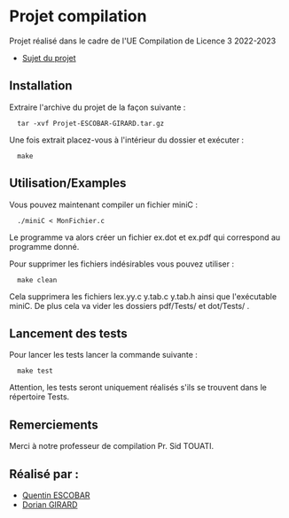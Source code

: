 
# Projet compilation

Projet réalisé dans le cadre de l'UE Compilation de Licence 3 2022-2023 
- [Sujet du projet](https://github.com/Doori4N/projet_compilation/blob/main/Projet-Compilation-2023.pdf)
## Installation

Extraire l'archive du projet de la façon suivante :

```
  tar -xvf Projet-ESCOBAR-GIRARD.tar.gz
```
Une fois extrait placez-vous à l'intérieur du dossier et exécuter :

```
  make
```
## Utilisation/Examples

Vous pouvez maintenant compiler un fichier miniC :
```
  ./miniC < MonFichier.c
```
Le programme va alors créer un fichier ex.dot et ex.pdf qui correspond au programme donné.

Pour supprimer les fichiers indésirables vous pouvez utiliser :
```
  make clean
```
Cela supprimera les fichiers lex.yy.c y.tab.c y.tab.h ainsi que l'exécutable miniC.
De plus cela va vider les dossiers pdf/Tests/ et dot/Tests/ .

## Lancement des tests

Pour lancer les tests lancer la commande suivante :

```
  make test
```
Attention, les tests seront uniquement réalisés s'ils se trouvent dans le répertoire Tests.


## Remerciements
Merci à notre professeur de compilation Pr. Sid TOUATI.


## Réalisé par :

- [Quentin ESCOBAR](https://github.com/Moustik06)
- [Dorian GIRARD](https://github.com/Doori4N)



